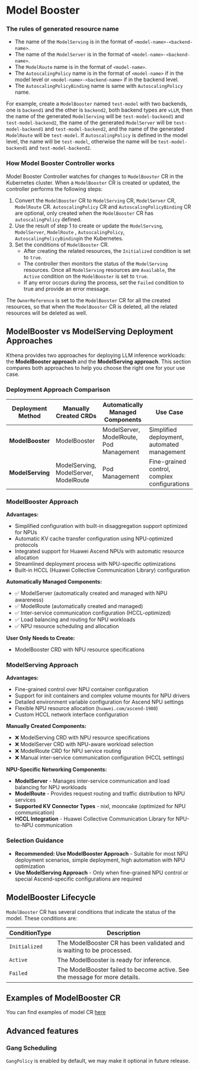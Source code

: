 # Model Booster

### The rules of generated resource name

- The name of the `ModelServing` is in the format of `<model-name>-<backend-name>`.
- The name of the
  `ModelServer` is in the format of
  `<model-name>-<backend-name>`.
- The `ModelRoute` name is in the format of `<model-name>`.
- The `AutoscalingPolicy` name is in the format of `<model-name>` if in the model level or `<model-name>-<backend-name>`
  if in the backend level.
- The `AutoscalingPolicyBinding` name is same with `AutoscalingPolicy` name.

For example, create a `ModelBooster` named `test-model` with two backends, one is `backend1` and the other is `backend2`, both
backend types are `vLLM`, then
the name of the generated `ModelServing` will be `test-model-backend1` and `test-model-backend2`, the
name of the generated `ModelServer` will be `test-model-backend1` and `test-model-backend2`, and the
name of the generated `ModelRoute` will be `test-model`. If `AutoscalingPolicy` is defined in the model level, the name
will be `test-model`, otherwise the name will be `test-model-backend1` and `test-model-backend2`.

### How Model Booster Controller works

Model Booster Controller watches for changes to `ModelBooster` CR in the Kubernetes cluster. When a `ModelBooster` CR is created or updated,
the controller performs the following steps:

1. Convert the `ModelBooster` CR to `ModelServing` CR, `ModelServer` CR, `ModelRoute` CR. `AutoscalingPolicy` CR and
   `AutoscalingPolicyBinding` CR are optional, only created when the `ModelBooster` CR has `autoscalingPolicy` defined.
2. Use the result of step 1 to create or update the `ModelServing`, `ModelServer`, `ModelRoute` , `AutoscalingPolicy`,
   `AutoscalingPolicyBinding`in the Kubernetes.
3. Set the conditions of `ModelBooster` CR.
    - After creating the related resources, the `Initialized` condition is set to `true`.
    - The controller then monitors the status of the `ModelServing` resources. Once all `ModelServing` resources are
      `Available`, the `Active` condition on the `ModelBooster` is set to `true`.
    - If any error occurs during the process, set the `Failed` condition to true and provide an error message.

The `OwnerReference` is set to the `ModelBooster` CR for all the created resources, so that when the `ModelBooster` CR is deleted, all
the related resources will be deleted as well.

## ModelBooster vs ModelServing Deployment Approaches

Kthena provides two approaches for deploying LLM inference workloads: the **ModelBooster approach** and the **ModelServing approach**. This section compares both approaches to help you choose the right one for your use case.

### Deployment Approach Comparison

| Deployment Method | Manually Created CRDs                 | Automatically Managed Components        | Use Case                                     |
|-------------------|---------------------------------------|-----------------------------------------|----------------------------------------------|
| **ModelBooster**  | ModelBooster                          | ModelServer, ModelRoute, Pod Management | Simplified deployment, automated management  |
| **ModelServing**  | ModelServing, ModelServer, ModelRoute | Pod Management                          | Fine-grained control, complex configurations |

### ModelBooster Approach

**Advantages:**

- Simplified configuration with built-in disaggregation support optimized for NPUs
- Automatic KV cache transfer configuration using NPU-optimized protocols
- Integrated support for Huawei Ascend NPUs with automatic resource allocation
- Streamlined deployment process with NPU-specific optimizations
- Built-in HCCL (Huawei Collective Communication Library) configuration

**Automatically Managed Components:**

- ✅ ModelServer (automatically created and managed with NPU awareness)
- ✅ ModelRoute (automatically created and managed)
- ✅ Inter-service communication configuration (HCCL-optimized)
- ✅ Load balancing and routing for NPU workloads
- ✅ NPU resource scheduling and allocation

**User Only Needs to Create:**

- ModelBooster CRD with NPU resource specifications

### ModelServing Approach

**Advantages:**

- Fine-grained control over NPU container configuration
- Support for init containers and complex volume mounts for NPU drivers
- Detailed environment variable configuration for Ascend NPU settings
- Flexible NPU resource allocation (`huawei.com/ascend-1980`)
- Custom HCCL network interface configuration

**Manually Created Components:**

- ❌ ModelServing CRD with NPU resource specifications
- ❌ ModelServer CRD with NPU-aware workload selection
- ❌ ModelRoute CRD for NPU service routing
- ❌ Manual inter-service communication configuration (HCCL settings)

**NPU-Specific Networking Components:**

- **ModelServer** - Manages inter-service communication and load balancing for NPU workloads
- **ModelRoute** - Provides request routing and traffic distribution to NPU services
- **Supported KV Connector Types** - nixl, mooncake (optimized for NPU communication)
- **HCCL Integration** - Huawei Collective Communication Library for NPU-to-NPU communication

### Selection Guidance

- **Recommended: Use ModelBooster Approach** - Suitable for most NPU deployment scenarios, simple deployment, high automation with NPU optimization
- **Use ModelServing Approach** - Only when fine-grained NPU control or special Ascend-specific configurations are required

## ModelBooster Lifecycle

`ModelBooster` CR has several conditions that indicate the status of the model. These conditions are:

| ConditionType | Description                                                          |
|---------------|----------------------------------------------------------------------|
| `Initialized` | The ModelBooster CR has been validated and is waiting to be processed.      |
| `Active`      | The ModelBooster is ready for inference.                                    |
| `Failed`      | The ModelBooster failed to become active. See the message for more details. |

## Examples of ModelBooster CR

You can find examples of model CR [here](https://github.com/matrixinfer-ai/kthena/tree/main/examples/model-booster)

## Advanced features

### Gang Scheduling

`GangPolicy` is enabled by default, we may make it optional in future release.
